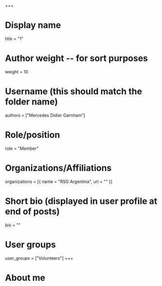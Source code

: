 +++
# Display name
title = "1"

# Author weight -- for sort purposes
weight = 10

# Username (this should match the folder name)
authors = ["Mercedes Didier Garnham"]

# Role/position
role = "Member"

# Organizations/Affiliations
organizations = [{ name = "RSG Argentina", url = "" }]

# Short bio (displayed in user profile at end of posts)
bio = ""

# User groups
user_groups = ["Volunteers"]
+++

# About me
